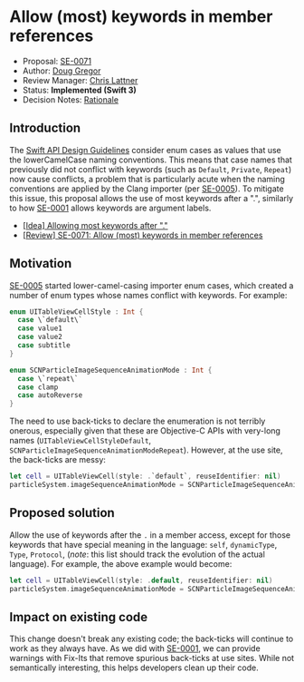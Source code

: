 # Allow (most) keywords in member references

* Proposal: [SE-0071](0071-member-keywords.md)
* Author: [Doug Gregor](https://github.com/DougGregor)
* Review Manager: [Chris Lattner](https://github.com/lattner)
* Status: **Implemented (Swift 3)**
* Decision Notes: [Rationale](https://forums.swift.org/t/accepted-se-0071-allow-most-keywords-in-member-references/2421)

## Introduction

The [Swift API Design
Guidelines](https://swift.org/documentation/api-design-guidelines/)
consider enum cases as values that use the lowerCamelCase naming
conventions. This means that case names that previously did not
conflict with keywords (such as `Default`, `Private`, `Repeat`) now
cause conflicts, a problem that is particularly acute when the naming
conventions are applied by the Clang importer (per
[SE-0005](0005-objective-c-name-translation.md)). To
mitigate this issue, this proposal allows the use of most keywords
after a ".", similarly to how
[SE-0001](0001-keywords-as-argument-labels.md)
allows keywords are argument labels.

* [\[Idea\] Allowing most keywords after "."](https://forums.swift.org/t/idea-allowing-most-keywords-after/1592)
* [\[Review\] SE-0071: Allow (most) keywords in member references](https://forums.swift.org/t/review-se-0071-allow-most-keywords-in-member-references/2346)

## Motivation

[SE-0005](0005-objective-c-name-translation.md)
started lower-camel-casing importer enum cases, which created a number
of enum types whose names conflict with keywords. For example:

```swift
enum UITableViewCellStyle : Int {
  case \`default\`
  case value1
  case value2
  case subtitle
}

enum SCNParticleImageSequenceAnimationMode : Int {
  case \`repeat\`
  case clamp
  case autoReverse
}
```

The need to use back-ticks to declare the enumeration is not terribly
onerous, especially given that these are Objective-C APIs with
very-long names (`UITableViewCellStyleDefault`,
`SCNParticleImageSequenceAnimationModeRepeat`). However, at the use
site, the back-ticks are messy:

```swift
let cell = UITableViewCell(style: .`default`, reuseIdentifier: nil)
particleSystem.imageSequenceAnimationMode = SCNParticleImageSequenceAnimationMode.`repeat`
```

## Proposed solution

Allow the use of keywords after the `.` in a member access, except for
those keywords that have special meaning in the language: `self`,
`dynamicType`, `Type`, `Protocol`, (*note*: this list should track the
evolution of the actual language). For example, the above example
would become:

```swift
let cell = UITableViewCell(style: .default, reuseIdentifier: nil)
particleSystem.imageSequenceAnimationMode = SCNParticleImageSequenceAnimationMode.repeat
```

## Impact on existing code

This change doesn't break any existing code; the back-ticks will
continue to work as they always have. As we did with
[SE-0001](0001-keywords-as-argument-labels.md),
we can provide warnings with Fix-Its that remove spurious back-ticks
at use sites. While not semantically interesting, this helps
developers clean up their code.
